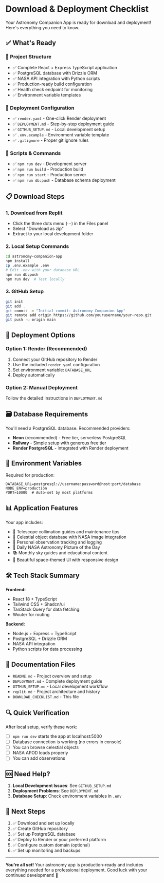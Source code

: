 # Download & Deployment Checklist

Your Astronomy Companion App is ready for download and deployment! Here's everything you need to know.

## ✅ What's Ready

### 📁 Project Structure
- ✅ Complete React + Express TypeScript application
- ✅ PostgreSQL database with Drizzle ORM
- ✅ NASA API integration with Python scripts
- ✅ Production-ready build configuration
- ✅ Health check endpoint for monitoring
- ✅ Environment variable templates

### 🚀 Deployment Configuration
- ✅ `render.yaml` - One-click Render deployment
- ✅ `DEPLOYMENT.md` - Step-by-step deployment guide
- ✅ `GITHUB_SETUP.md` - Local development setup
- ✅ `.env.example` - Environment variable template
- ✅ `.gitignore` - Proper git ignore rules

### 🔧 Scripts & Commands
- ✅ `npm run dev` - Development server
- ✅ `npm run build` - Production build
- ✅ `npm run start` - Production server
- ✅ `npm run db:push` - Database schema deployment

## 📋 Download Steps

### 1. Download from Replit
- Click the three dots menu (⋯) in the Files panel
- Select "Download as zip"
- Extract to your local development folder

### 2. Local Setup Commands
```bash
cd astronomy-companion-app
npm install
cp .env.example .env
# Edit .env with your database URL
npm run db:push
npm run dev  # Test locally
```

### 3. GitHub Setup
```bash
git init
git add .
git commit -m "Initial commit: Astronomy Companion App"
git remote add origin https://github.com/yourusername/your-repo.git
git push -u origin main
```

## 🚀 Deployment Options

### Option 1: Render (Recommended)
1. Connect your GitHub repository to Render
2. Use the included `render.yaml` configuration
3. Set environment variable: `DATABASE_URL`
4. Deploy automatically

### Option 2: Manual Deployment
Follow the detailed instructions in `DEPLOYMENT.md`

## 🗃️ Database Requirements

You'll need a PostgreSQL database. Recommended providers:
- **Neon** (recommended) - Free tier, serverless PostgreSQL
- **Railway** - Simple setup with generous free tier  
- **Render PostgreSQL** - Integrated with Render deployment

## 🔐 Environment Variables

Required for production:
```
DATABASE_URL=postgresql://username:password@host:port/database
NODE_ENV=production
PORT=10000  # Auto-set by most platforms
```

## 📊 Application Features

Your app includes:
- 🔭 Telescope collimation guides and maintenance tips
- 🌌 Celestial object database with NASA image integration
- 📝 Personal observation tracking and logging
- 🚀 Daily NASA Astronomy Picture of the Day
- 📚 Monthly sky guides and educational content
- 🎨 Beautiful space-themed UI with responsive design

## 🛠️ Tech Stack Summary

**Frontend:**
- React 18 + TypeScript
- Tailwind CSS + Shadcn/ui
- TanStack Query for data fetching
- Wouter for routing

**Backend:**
- Node.js + Express + TypeScript
- PostgreSQL + Drizzle ORM
- NASA API integration
- Python scripts for data processing

## 📖 Documentation Files

- `README.md` - Project overview and setup
- `DEPLOYMENT.md` - Complete deployment guide  
- `GITHUB_SETUP.md` - Local development workflow
- `replit.md` - Project architecture and history
- `DOWNLOAD_CHECKLIST.md` - This file

## 🔍 Quick Verification

After local setup, verify these work:
- [ ] `npm run dev` starts the app at localhost:5000
- [ ] Database connection is working (no errors in console)
- [ ] You can browse celestial objects
- [ ] NASA APOD loads properly
- [ ] You can add observations

## 🆘 Need Help?

1. **Local Development Issues**: See `GITHUB_SETUP.md`
2. **Deployment Problems**: See `DEPLOYMENT.md`
3. **Database Setup**: Check environment variables in `.env`

## 🎯 Next Steps

1. ✅ Download and set up locally
2. ✅ Create GitHub repository
3. ✅ Set up PostgreSQL database
4. ✅ Deploy to Render or your preferred platform
5. ✅ Configure custom domain (optional)
6. ✅ Set up monitoring and backups

---

**You're all set!** Your astronomy app is production-ready and includes everything needed for a professional deployment. Good luck with your continued development! 🌟